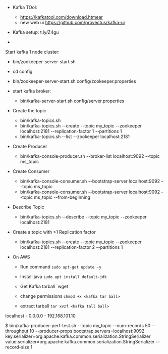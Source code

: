 
- Kafka TOol:
    - https://kafkatool.com/download.htmear
    - new web ui https://github.com/provectus/kafka-ui

- Kafka setup: t.ly/Z4gu
- 

Start kafka 1 node cluster:
- bin/zookeeper-server-start.sh
- cd config
- bin/zookeeper-server-start.sh config/zookeeper.properties
- start kafka broker:
    - bin/kafka-server-start.sh config/server.properties

- Create the topic
    - bin/kafka-topics.sh
    - bin/kafka-topics.sh --create --topic my_topic --zookeeper localhost:2181 --replication-factor 1 --partitions 1
    - bin/kafka-topics.sh --list --zookeeper localhost:2181

- Create Producer
    - bin/kafka-console-producer.sh --broker-list localhost:9092 --topic ms_topic

- Create Consumer
    - bin/kafka-console-consumer.sh --bootstrap-server localhost:9092 --topic ms_topic 
    - bin/kafka-console-consumer.sh --bootstrap-server localhost:9092 --topic ms_topic --from-beginning

- Describe Topic
    - bin/kafka-topics.sh --describe --topic my_topic --zookeeper localhost:2181
- Create a topic with >1 Replication factor
    - bin/kafka-topics.sh --create --topic my_topic --zookeeper localhost:2181 --replication-factor 2 --partitions 1

- On AWS
    - Run command `sudo apt-get update -y`
    - Install java
        `sudo apt install default-jdk`
    - Get Kafka tarball
        `wget <link to kafka>
    - change permissions
        `chmod +x <kafka tar ball>`

    - extract tarball 
        `tar xvzf <kafka tall ball>`


 localhost - 0.0.0.0 - 192.168.101.10


$ bin/kafka-producer-perf-test.sh --topic my_topic --num-records 50 --throughput 10 --producer-props bootstrap.servers=localhost:9092 key.serializer=org.apache.kafka.common.serialization.StringSerializer value.serializer=org.apache.kafka.common.serialization.StringSerializer --record-size 1
